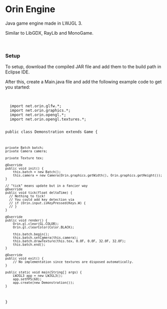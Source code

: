 <h1>Orin Engine</h1>
<p>Java game engine made in LWJGL 3.</p>
<p>Similar to LibGDX, RayLib and MonoGame.</p>
<br>
<h3>Setup</h3>
<p>To setup, download the compiled JAR file and add them to the build path in Eclipse IDE.</p>
<p>After this, create a Main.java file and add the following example code to get you started:</p>
<br>
<code>
  import net.orin.glfw.*;
  import net.orin.graphics.*;
  import net.orin.opengl.*;
  import net.orin.opengl.textures.*;
  
  public class Demonstration extends Game {
  
  	private Batch batch;
  	private Camera camera;
  
  	private Texture tex;
  
  	@Override
  	public void init() {
  		this.batch = new Batch();
  		this.camera = new Camera(Orin.graphics.getWidth(), Orin.graphics.getHeight());
  	}

    // "tick" means update but in a fancier way
  	@Override
  	public void tick(float deltaTime) {
      // Nothing to tick!
      // You could add key detection via
      // if (Orin.input.isKeyPressed(Keys.W) {
      // }
  	}

  	@Override
  	public void render() {
  		Orin.gl.clear(GL.COLOR);
  		Orin.gl.clearColor(Color.BLACK);
  		
  		this.batch.begin();
  		this.batch.setCamera(this.camera);
  		this.batch.drawTexture(this.tex, 0.0F, 0.0F, 32.0F, 32.0F);
  		this.batch.end();
  	}
  
  	@Override
  	public void exit() {
  		// No implementation since textures are disposed automatically.
  	}
  
  	public static void main(String[] args) {
  		LWJGL3 app = new LWJGL3();
  		app.setFPS(60);
  		app.create(new Demonstration());
  	}

}

</code>
